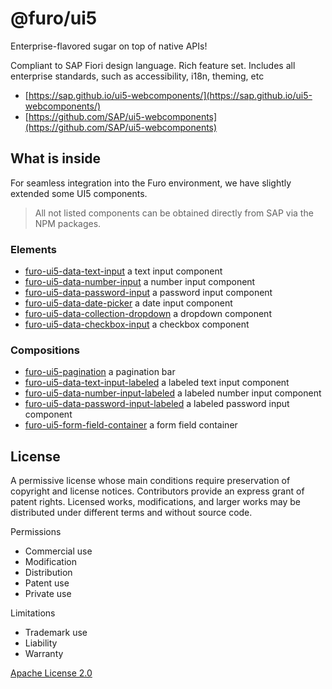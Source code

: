 # @furo/ui5

Enterprise-flavored sugar on top of native APIs!

Compliant to SAP Fiori design language. Rich feature set. Includes all enterprise standards, such as accessibility, i18n, theming, etc 

- [https://sap.github.io/ui5-webcomponents/](https://sap.github.io/ui5-webcomponents/)
- [https://github.com/SAP/ui5-webcomponents](https://github.com/SAP/ui5-webcomponents)

## What is inside

For seamless integration into the Furo environment, we have slightly extended some UI5 components. 
> All not listed components can be obtained directly from SAP via the NPM packages.

### Elements
- [furo-ui5-data-text-input](https://components.furo.pro/?t=FuroUi5DataTextInput) a text input component 
- [furo-ui5-data-number-input](https://components.furo.pro/?t=FuroUi5DataNumberInput) a number input component 
- [furo-ui5-data-password-input](https://components.furo.pro/?t=FuroUi5DataPasswordInput) a password input component 
- [furo-ui5-data-date-picker](https://components.furo.pro/?t=FuroUi5DataDatePicker) a date input component 
- [furo-ui5-data-collection-dropdown](https://components.furo.pro/?t=FuroUi5DataCollectionDropdown) a dropdown component 
- [furo-ui5-data-checkbox-input](https://components.furo.pro/?t=FuroUi5DataCheckboxInput) a checkbox component 

### Compositions
- [furo-ui5-pagination](https://components.furo.pro/?t=FuroUI5Pagination) a pagination bar 
- [furo-ui5-data-text-input-labeled](https://components.furo.pro/?t=FuroUi5DataTextInputLabeled) a labeled text input component 
- [furo-ui5-data-number-input-labeled](https://components.furo.pro/?t=FuroUi5DataNumberInputLabeled) a labeled number input component 
- [furo-ui5-data-password-input-labeled](https://components.furo.pro/?t=FuroUi5DataPasswordInputLabeled) a labeled password input component 
- [furo-ui5-form-field-container](https://components.furo.pro/?t=FuroUi5FormFieldContainer) a form field container

## License
A permissive license whose main conditions require preservation of copyright and license notices. Contributors provide an express grant of patent rights. Licensed works, modifications, and larger works may be distributed under different terms and without source code.

Permissions
* Commercial use
* Modification
* Distribution
* Patent use
* Private use

Limitations
* Trademark use
* Liability
* Warranty

[Apache License 2.0](https://github.com/SAP/ui5-webcomponents/blob/master/LICENSE.txt)
